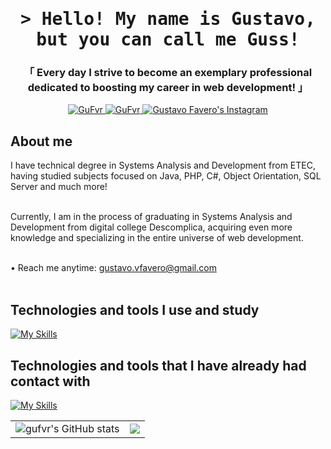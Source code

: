 <h1 align="center">
        <samp>&gt; Hello! My name is
                <b>Gustavo, but you can call me Guss! </a></b>
        </samp>
</h1>

<h3 align="center">
        「 Every day I strive to become an exemplary professional dedicated to boosting my career in web development! 」
</h3>

<p align="center">
  <a href="https://www.linkedin.com/in/gustavo-vfavero/" target="_blank">
  <img src="https://img.shields.io/badge/LinkedIn-0077B5?style=for-the-badge&logo=linkedin&logoColor=white" alt="GuFvr"/>
 </a>
  <a href="https://dev.to/gufvr" target="_blank">
  <img src="https://img.shields.io/badge/dev.to-0A0A0A?style=for-the-badge&logo=dev.to&logoColor=white" alt="GuFvr" />
 </a>
  <a href="https://instagram.com/gu.fvr" target="_blank">
  <img src="https://img.shields.io/badge/Instagram-fe4164?style=for-the-badge&logo=instagram&logoColor=white" alt="Gustavo Favero's Instagram" />
 </a>
</p>

## About me

<p>  
I have technical degree in Systems Analysis and Development from ETEC, having studied subjects focused on Java, PHP, C#, Object Orientation, SQL Server and much more! <br/><br/>

Currently, I am in the process of graduating in Systems Analysis and Development from digital college Descomplica, acquiring even more knowledge and specializing in the entire universe of web development. <br><br/>

• Reach me anytime: gustavo.vfavero@gmail.com<br/><br/>
</p>

## Technologies and tools I use and study
       
[![My Skills](https://skillicons.dev/icons?i=html,css,js,ts,nodejs,react,graphql,kotlin,npm,vscode,docker,git,github)](https://skillicons.dev)

## Technologies and tools that I have already had contact with
[![My Skills](https://skillicons.dev/icons?i=java,bootstrap,androidstudio,aws,azure,cpp,cs,dotnet,elixir,electron,figma,ai,yarn,idea)](https://skillicons.dev)

<table align="center">
  <tr>
    <td><img src="https://github-readme-stats.vercel.app/api?username=gufvr&show_icons=true&theme=midnight-purple" alt="gufvr's GitHub stats"></td>
    <td><img src="https://github-readme-stats.vercel.app/api/top-langs/?username=gufvr&layout=compact&theme=midnight-purple"></td>
  </tr>
</table>
